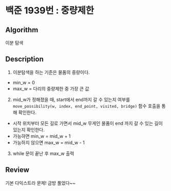 # 백준 1939번 : 중량제한

## Algorithm

이분 탐색

## Description

1. 이분탐색을 하는 기준은 물품의 중량이다.
+ min_w = 0
+ max_w = 다리의 중량제한 중 가장 큰 값
2. mid_w가 정해졌을 때, start에서 end까지 갈 수 있는지 여부를 `move_possibility(w, index, end_point, visited, bridge)` 함수 호출을 통해 확인한다.
+ 시작 위치부터 모든 길로 가면서 mid_w 무게인 물품이 end 까지 갈 수 있는 길이 있는지 확인한다.
+ 가능햐면 min_w = mid_w + 1
+ 가능하지 않으면 max_w = mid_w - 1
3. while 문이 끝난 후 max_w 출력
## Review

기본 다익스트라 문제!
금방 풀었다~~
